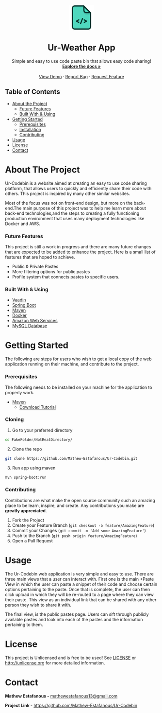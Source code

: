 <p align="center">
  <a href="https://github.com/Mathew-Estafanous/Ur-Codebin">
    <img src="src\main\resources\META-INF\resources\images\codebin.png" alt="Logo" width="80" height="80">
  </a>

  <h1 align="center">Ur-Weather App</h1>

  <p align="center">
    Simple and easy to use code paste bin that allows easy code sharing!
    <br />
    <a href="https://github.com/Mathew-Estafanous/Ur-Codebin"><strong>Explore the docs »</strong></a>
    <br />
    <br />
    <a href="http://ec2-3-83-155-200.compute-1.amazonaws.com/">View Demo</a>
    ·
    <a href="https://github.com/Mathew-Estafanous/Ur-Codebin/issues">Report Bug</a>
    ·
    <a href="https://github.com/Mathew-Estafanous/Ur-Codebin/issues">Request Feature</a>
  </p>
</p>

<!-- TABLE OF CONTENTS -->
## Table of Contents

* [About the Project](#about-the-project)
  * [Future Features](#future-features)
  * [Built With & Using](#built-with-&-using)
* [Getting Started](#getting-started)
  * [Prerequisites](#prerequisites)
  * [Installation](#cloning)
  * [Contributing](#contributing)
* [Usage](#usage)
* [License](#license)
* [Contact](#contact)


<!-- ABOUT THE PROJECT -->
# About The Project

Ur-Codebin is a website aimed at creating an easy to use code sharing platform, that allows users to quickly 
and efficiently share their code with others. This project is inspired by many other similar websites.

Most of the focus was not on front-end design, but more on the back-end.The main purpose of this project
was to help me learn more about back-end technologies,and the steps to creating a fully functioning 
production environment that uses many deployment technologies like Docker and AWS. 

### Future Features

This project is still a work in progress and there are many future changes that are expected to be added
to enhance the project. Here is a small list of features that are hoped to achieve.
* Public & Private Pastes
* More filtering options for public pastes
* Profile system that connects pastes to specific users.

### Built With & Using

* [Vaadin](https://vaadin.com/)
* [Spring Boot](https://spring.io/)
* [Maven](https://maven.apache.org/)
* [Docker](https://docker.com)
* [Amazon Web Services](https://aws.amazon.com/)
* [MySQL Database](https://mysql.com/)


<!-- GETTING STARTED -->
# Getting Started

The following are steps for users who wish to get a local copy of the web application running on their machine,
and contribute to the project.

### Prerequisites

The following needs to be installed on your machine for the application to properly work.
* [Maven](https://maven.apache.org/download.cgi)
    * [Download Tutorial](https://howtodoinjava.com/maven/how-to-install-maven-on-windows/)

### Cloning

1. Go to your preferred directory
```sh
cd FakeFolder/NotRealDirectory/
```
2. Clone the repo
```sh
git clone https://github.com/Mathew-Estafanous/Ur-Codebin.git
```
3. Run app using maven
```sh
mvn spring-boot:run
```

### Contributing

Contributions are what make the open source community such an amazing place to be learn, inspire, and create. Any contributions you make are **greatly appreciated**.

1. Fork the Project
2. Create your Feature Branch (`git checkout -b feature/AmazingFeature`)
3. Commit your Changes (`git commit -m 'Add some AmazingFeature'`)
4. Push to the Branch (`git push origin feature/AmazingFeature`)
5. Open a Pull Request


<!-- USAGE EXAMPLES -->
# Usage

The Ur-Codebin web application is very simple and easy to use. There are three main views that a user can interact with.
First one is the main +Paste View in which the user can paste a snippet of their code and choose certain options pertaining
to the paste. Once that is complete, the user can then click upload in which they will be re-routed to a page where they can
view their paste. This view as an individual link that can be shared with any other person they wish to share it with.

The final view, is the public pastes page. Users can sift through publicly available pastes and look into each of the pastes
and the information pertaining to them.

<!-- LICENSE -->
# License

This project is Unlicensed and is free to be used! See [LICENSE](LICENSE.md) or <http://unlicense.org> for 
more detailed information.

<!-- CONTACT -->
# Contact

**Mathew Estafanous -** mathewestafanous13@gmail.com

**Project Link -** https://github.com/Mathew-Estafanous/Ur-Codebin